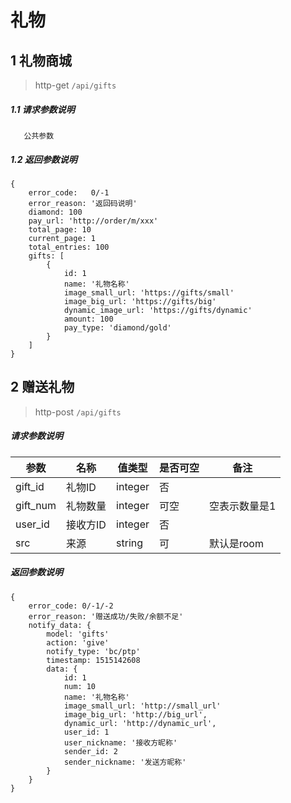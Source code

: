 # 礼物

## 1 礼物商城

> http-get ```/api/gifts```

##### 1.1 请求参数说明

```
   公共参数
```

##### 1.2 返回参数说明
```
{
    error_code:   0/-1  
    error_reason: '返回码说明'  
    diamond: 100
    pay_url: 'http://order/m/xxx'
    total_page: 10
    current_page: 1
    total_entries: 100   
    gifts: [
        {
            id: 1 
            name: '礼物名称'
            image_small_url: 'https://gifts/small'
            image_big_url: 'https://gifts/big'
            dynamic_image_url: 'https://gifts/dynamic'
            amount: 100
            pay_type: 'diamond/gold'
        }
    ]
}
```

## 2 赠送礼物

> http-post ```/api/gifts```

##### 请求参数说明
|参数|名称|值类型|是否可空|备注
|---|---|---|---|---|
|gift_id|礼物ID|integer|否
|gift_num|礼物数量|integer|可空|空表示数量是1
|user_id|接收方ID|integer|否
|src|来源|string|可|默认是room

##### 返回参数说明
````
{ 
    error_code: 0/-1/-2
    error_reason: '赠送成功/失败/余额不足'
    notify_data: {
        model: 'gifts'
        action: 'give'
        notify_type: 'bc/ptp'
        timestamp: 1515142608
        data: {
            id: 1
            num: 10
            name: '礼物名称' 
            image_small_url: 'http://small_url'
            image_big_url: 'http://big_url',
            dynamic_url: 'http://dynamic_url',
            user_id: 1
            user_nickname: '接收方昵称'
            sender_id: 2
            sender_nickname: '发送方昵称'
        }
    }
} 
````


